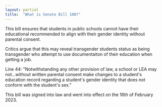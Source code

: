```yaml
---
layout: partial
title:  "What is Senate Bill 100?"
---
```


This bill ensures that students in public schools cannot have their educational recommended to align with their gender identity without parental consent.

Critics argue that this may reveal transgender students status as being transgender who attempt to use documentaiton of their education when getting a job.

Line 44:
"Notwithstanding any other provision of law, a school or LEA may not...without written parental consent make changes to a student's education record regarding a student's gender identity that does not conform with the student's sex."

This bill was signed into law and went into effect on the 16th of February 2023.